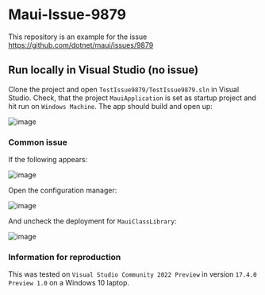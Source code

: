 # Maui-Issue-9879

This repository is an example for the issue https://github.com/dotnet/maui/issues/9879

## Run locally in Visual Studio (no issue)

Clone the project and open `TestIssue9879/TestIssue9879.sln` in Visual Studio. Check, that the project `MauiApplication` is set as startup project and hit run on `Windows Machine`. The app should build and open up:

![image](https://user-images.githubusercontent.com/37712964/188624641-180afd55-9457-4e28-ae8e-2f469cd4b30e.png)

### Common issue

If the following appears:

![image](https://user-images.githubusercontent.com/37712964/188624732-73fdf325-7740-48ea-985a-e083a2cecc77.png)

Open the configuration manager:

![image](https://user-images.githubusercontent.com/37712964/188624823-e8b682a3-51c7-425c-bccd-4712ae632a5c.png)
 
 And uncheck the deployment for `MauiClassLibrary`:
 
 ![image](https://user-images.githubusercontent.com/37712964/188624889-a48465c7-39cd-45a1-8d94-56d114063847.png)

### Information for reproduction

This was tested on `Visual Studio Community 2022 Preview` in version `17.4.0 Preview 1.0` on a Windows 10 laptop.
